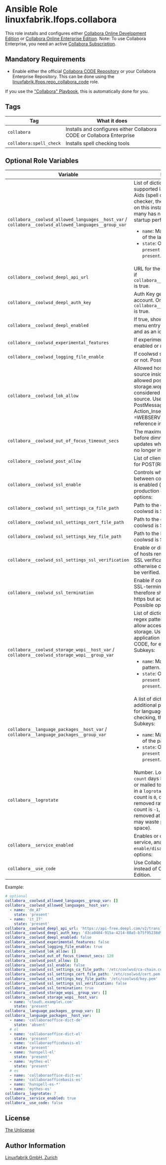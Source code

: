 # Ansible Role linuxfabrik.lfops.collabora

This role installs and configures either [Collabora Online Development Edition](https://www.collaboraoffice.com/code/) or [Collabora Online Enterprise Edition](https://www.collaboraoffice.com/collabora-online-3/). Note: To use Collabora Enterprise, you need an active [Collabora Subscription](https://www.collaboraoffice.com/subscriptions-2/).


## Mandatory Requirements

* Enable either the official [Collabora CODE Repository](https://docs.fedoraproject.org/en-US/collabora_code/) or your Collabora Enterprise Repository. This can be done using the [linuxfabrik.lfops.repo_collabora_code](https://github.com/Linuxfabrik/lfops/tree/main/roles/repo_collabora_code) role.

If you use the ["Collabora" Playbook](https://github.com/Linuxfabrik/lfops/blob/main/playbooks/collabora.yml), this is automatically done for you.


## Tags

| Tag              | What it does                           |
| ---              | ------------                           |
| `collabora` | Installs and configures either Collabora CODE or Collabora Enterprise |
| `collabora:spell_check` | Installs spell checking tools |


## Optional Role Variables

| Variable | Description | Default Value |
| -------- | ----------- | ------------- |
| `collabora__coolwsd_allowed_languages__host_var` / <br> `collabora__coolwsd_allowed_languages__group_var` | List of dictionaries containing the supported languages of Writing Aids (spell checker, grammar checker, thesaurus, hyphenation) on this instance. Allowing too many has negative effect on startup performance. Subkeys: <ul><li>`name`: Mandatory, string. Name of the language.</li><li>`state`: Optional, string. Either `present` or `absent`. Defaults to `present`.</li></ul> | <ul><li>`'de_AT'`</li><li>`'de_CH'`</li><li>`'de_DE'`</li><li>`'en_AU'`</li><li>`'en_CA'`</li><li>`'en_GB'`</li><li>`'en_US'`</li><li>`'fr'`</li><li>`'it_IT'`</li></ul> |
| `collabora__coolwsd_deepl_api_url` | URL for the deepl API. Only works if `collabora__coolwsd_deepl_enabled` is true. | `'https://api-free.deepl.com/v2/translate'` |
| `collabora__coolwsd_deepl_auth_key` | Auth Key generated by your deepl account. Only works if `collabora__coolwsd_deepl_enabled` is true. | `''` |
| `collabora__coolwsd_deepl_enabled` | If true, shows translate option as a menu entry in the compact view and as an icon in the tabbed view. | `false` |
| `collabora__coolwsd_experimental_features` | If experimental features should be enabled or not. | `false` |
| `collabora__coolwsd_logging_file_enable` | If coolwsd should write to a logfile or not. Possible options: | `true` |
| `collabora__coolwsd_lok_allow` | Allowed hosts as an external data source inside edited files. All allowed post_allow.host and storage.wopi entries are also considered to be allowed as a data source. Used for example in: PostMessage Action_InsertGraphics, =WEBSERVICE() function, external reference in the cell. | `[]` |
| `collabora__coolwsd_out_of_focus_timeout_secs` | The maximum number of seconds before dimming and stopping updates when the browser tab is no longer in focus. | `120` |
| `collabora__coolwsd_post_allow` | List of client IP addresses to allow for POST(REST). | `[]` |
| `collabora__coolwsd_ssl_enable` | Controls whether SSL encryption between coolwsd and the network is enabled (do not disable for production deployment). Possible options: | `false` |
| `collabora__coolwsd_ssl_settings_ca_file_path` | Path to the ca file. Set this when coolwsd is SSL-terminating. | `'/etc/coolwsd/ca-chain.cert.pem'` |
| `collabora__coolwsd_ssl_settings_cert_file_path` | Path to the cert file. Set this when coolwsd is SSL-terminating. | `'/etc/coolwsd/cert.pem'` |
| `collabora__coolwsd_ssl_settings_key_file_path` | Path to the key file. Set this when coolwsd is SSL-terminating. | `'/etc/coolwsd/key.pem'` |
| `collabora__coolwsd_ssl_settings_ssl_verification` | Enable or disable SSL verification of hosts remote to coolwsd. If true SSL verification will be strict, otherwise certs of hosts will not be verified. | `false` |
| `collabora__coolwsd_ssl_termination` | Enable if coolwsd is behind a SSL-terminating proxy and therefore should act as if its using https but actually receives http. Possible options: | `true` |
| `collabora__coolwsd_storage_wopi__host_var` / <br> `collabora__coolwsd_storage_wopi__group_var` | List of dictionaries containing regex pattern of hostname to allow access to the backend storage. Ususally the hostname application that uses Collabora CODE, for example Nextcloud. Subkeys: <ul><li>`name`: Mandatory, string. Regex pattern.</li><li>`state`: Optional, string. Either `present` or `absent`. Defaults to `present`.</li></ul> | `[]` |
| `collabora__language_packages__host_var` / <br> `collabora__language_packages__group_var` | A list of dictionaries containing additional packages to be installed for language support (spell checking, thesaurus, etc). Subkeys: <ul><li>`name`: Mandatory, string. Name of the package</li><li>`state`: Optional, string. Either `present` or `absent`. Defaults to `present`.</li></ul> | `dict`, `mythes` and `hunspell` for de, en, fr, it |
| `collabora__logrotate` | Number. Log files are rotated `count` days before being removed or mailed to the address specified in a `logrotate` mail directive. If count is `0`, old versions are removed rather than rotated. If count is `-1`, old logs are not removed at all (use with caution, may waste performance and disk space). | `{{ logrotate__rotate \| d(14) }}` |
| `collabora__service_enabled` | Enables or disables the coolwsd service, analogous to `systemctl enable/disable --now`. Possible options: | `true` |
| `collabora__use_code` | Use Collabora CODE Edition instead of Collabora Enterprise Edition. | `true` |

Example:
```yaml
# optional
collabora__coolwsd_allowed_languages__group_var: []
collabora__coolwsd_allowed_languages__host_var:
  - name: 'de_AT'
    state: 'present'
  - name: 'it_IT'
    state: 'present'
collabora__coolwsd_deepl_api_url: 'https://api-free.deepl.com/v2/translate'
collabora__coolwsd_deepl_auth_key: 'd3ca0484-915a-4214-80a5-b75f95238d9c:fx'
collabora__coolwsd_deepl_enabled: false
collabora__coolwsd_experimental_features: false
collabora__coolwsd_logging_file_enable: true
collabora__coolwsd_lok_allow: []
collabora__coolwsd_out_of_focus_timeout_secs: 120
collabora__coolwsd_post_allow: []
collabora__coolwsd_ssl_enable: false
collabora__coolwsd_ssl_settings_ca_file_path: '/etc/coolwsd/ca-chain.cert.pem'
collabora__coolwsd_ssl_settings_cert_file_path: '/etc/coolwsd/cert.pem'
collabora__coolwsd_ssl_settings_key_file_path: '/etc/coolwsd/key.pem'
collabora__coolwsd_ssl_settings_ssl_verification: false
collabora__coolwsd_ssl_termination: true
collabora__coolwsd_storage_wopi__group_var: []
collabora__coolwsd_storage_wopi__host_var:
  - name: 'cloud\.example\.com'
    state: 'present'
collabora__language_packages__group_var: []
collabora__language_packages__host_var:
  - name: 'collaboraoffice-dict-de'
    state: 'absent'
  # el
  - name: 'collaboraoffice-dict-el'
    state: 'present'
  - name: 'collaboraofficebasis-el'
    state: 'present'
  - name: 'hunspell-el'
    state: 'present'
  - name: 'mythes-el'
    state: 'present'
  # es
  - name: 'collaboraoffice-dict-es'
  - name: 'collaboraofficebasis-es'
  - name: 'hunspell-es-*'
  - name: 'mythes-es'
collabora__logrotate: 7
collabora__service_enabled: true
collabora__use_code: false
```


## License

[The Unlicense](https://unlicense.org/)


## Author Information

[Linuxfabrik GmbH, Zurich](https://www.linuxfabrik.ch)
